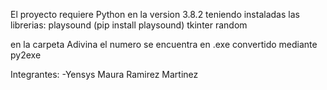 El proyecto requiere Python en la version 3.8.2 teniendo instaladas las librerias:
playsound (pip install playsound)
tkinter
random

en la carpeta Adivina el numero se encuentra en .exe convertido mediante py2exe

Integrantes:
-Yensys Maura Ramirez Martinez
